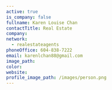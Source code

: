 ```yaml
---
active: true
is_company: false
fullname: Karen Louise Chan
contactTitle: Real Estate
company:
network:
  - realestateagents
phoneOffice: 604-838-7222
email: karenlchan88@gmail.com
image_path:
color:
website:
profile_image_path: /images/person.png
---
```

